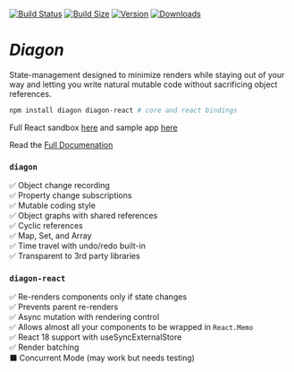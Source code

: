[![Build Status](https://img.shields.io/github/workflow/status/akutruff/diagon/tests?style=flat&colorA=000000&colorB=000000)](https://github.com/akutruff/diagon/actions?query=workflow%3Atest)
[![Build Size](https://img.shields.io/bundlephobia/minzip/diagon?label=bundle%20size&style=flat&colorA=000000&colorB=000000)](https://bundlephobia.com/result?p=diagon)
[![Version](https://img.shields.io/npm/v/diagon?style=flat&colorA=000000&colorB=000000)](https://www.npmjs.com/package/diagon)
[![Downloads](https://img.shields.io/npm/dt/diagon.svg?style=flat&colorA=000000&colorB=000000)](https://www.npmjs.com/package/diagon)

# *Diagon*

State-management designed to minimize renders while staying out of your way and letting you write natural mutable code without sacrificing object references. 

```bash
npm install diagon diagon-react # core and react bindings
```

Full React sandbox [here](https://stackblitz.com/github/akutruff/diagon/tree/master/apps/demo) and sample app [here](https://akutruff.github.io/diagon)


Read the [Full Documenation](https://www.diagon.dev/)

### `diagon`

✅ Object change recording  
✅ Property change subscriptions  
✅ Mutable coding style  
✅ Object graphs with shared references  
✅ Cyclic references  
✅ Map, Set, and Array  
✅ Time travel with undo/redo built-in  
✅ Transparent to 3rd party libraries        

### `diagon-react`

✅ Re-renders components only if state changes  
✅ Prevents parent re-renders  
✅ Async mutation with rendering control  
✅ Allows almost all your components to be wrapped in `React.Memo`  
✅ React 18 support with useSyncExternalStore  
✅ Render batching  
⬛ Concurrent Mode (may work but needs testing)
